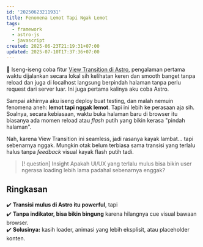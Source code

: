 ```yaml
---
id: '20250623211931'
title: Fenomena Lemot Tapi Ngak Lemot
tags:
  - framework
  - astro-js
  - javascript
created: 2025-06-23T21:19:31+07:00
updated: 2025-07-10T17:37:36+07:00
---
```


🤔 Iseng-iseng coba fitur [View Transition di Astro](https://docs.astro.build/en/guides/view-transitions/), pengalaman pertama waktu dijalankan secara lokal sih kelihatan keren dan smooth banget tanpa reload dan juga di localhost langsung berpindah halaman tanpa perlu request dari server luar. Ini juga pertama kalinya aku coba Astro.

Sampai akhirnya aku iseng deploy buat testing, dan malah nemuin fenomena aneh: **lemot tapi nggak lemot**. Tapi ini lebih ke perasaan aja sih. Soalnya, secara kebiasaan, waktu buka halaman baru di browser itu biasanya ada momen reload atau _flash_ putih yang bikin kerasa "pindah halaman".

Nah, karena View Transition ini seamless, jadi rasanya kayak lambat... tapi sebenarnya nggak. Mungkin otak belum terbiasa sama transisi yang terlalu halus tanpa _feedback_ visual kayak flash putih tadi.

> [! question] Insight
> Apakah UI/UX yang terlalu mulus bisa bikin user ngerasa loading lebih lama padahal sebenarnya enggak?

## Ringkasan

✔️ **Transisi mulus di Astro itu powerful**, tapi  
✔️ **Tanpa indikator, bisa bikin bingung** karena hilangnya cue visual bawaan browser.  
✔️ **Solusinya:** kasih loader, animasi yang lebih eksplisit, atau placeholder konten.
